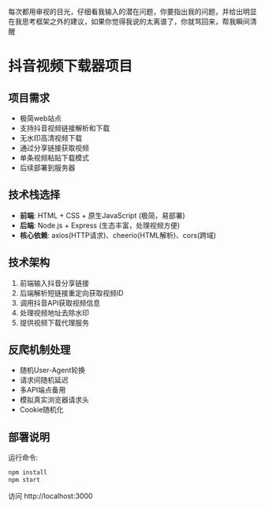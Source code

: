 每次都用审视的目光，仔细看我输入的潜在问题，你要指出我的问题，并给出明显在我思考框架之外的建议，如果你觉得我说的太离谱了，你就骂回来，帮我瞬间清醒

# 抖音视频下载器项目

## 项目需求
- 极简web站点
- 支持抖音视频链接解析和下载
- 无水印高清视频下载
- 通过分享链接获取视频
- 单条视频粘贴下载模式
- 后续部署到服务器

## 技术栈选择
- **前端**: HTML + CSS + 原生JavaScript (极简，易部署)
- **后端**: Node.js + Express (生态丰富，处理视频方便)
- **核心依赖**: axios(HTTP请求)、cheerio(HTML解析)、cors(跨域)

## 技术架构
1. 前端输入抖音分享链接
2. 后端解析短链接重定向获取视频ID
3. 调用抖音API获取视频信息
4. 处理视频地址去除水印
5. 提供视频下载代理服务

## 反爬机制处理
- 随机User-Agent轮换
- 请求间随机延迟
- 多API端点备用
- 模拟真实浏览器请求头
- Cookie随机化

## 部署说明
运行命令:
```bash
npm install
npm start
```
访问 http://localhost:3000
